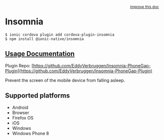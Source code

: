 <a style="float:right;font-size:12px;" href="http://github.com/ionic-team/ionic-native/edit/master/src/@ionic-native/plugins/insomnia/index.ts#L1">
  Improve this doc
</a>

# Insomnia

```
$ ionic cordova plugin add cordova-plugin-insomnia
$ npm install @ionic-native/insomnia
```

## [Usage Documentation](https://ionicframework.com/docs/native/insomnia/)

Plugin Repo: [https://github.com/EddyVerbruggen/Insomnia-PhoneGap-Plugin](https://github.com/EddyVerbruggen/Insomnia-PhoneGap-Plugin)

Prevent the screen of the mobile device from falling asleep.

## Supported platforms
- Android
- Browser
- Firefox OS
- iOS
- Windows
- Windows Phone 8



